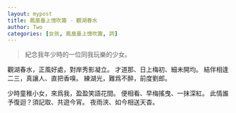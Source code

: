 ```yaml
---
layout: mypost
title: 鳳凰臺上憶吹簫 - 觀湖春水
author: Two 
categories: [女孩, 鳳凰臺上憶吹簫, 詞]
---
```


> 紀念我年少時的一位同我玩樂的少女。

觀湖春水，正風好處，對岸秀影凝立。
才道那、日上梅初、細未開均。
結伴相逢二三，真讓人、直把香嗅。
練湖光，難爲不醉，前度劉郎。

少時童稚小女，來爲我，盈盈笑語花間。
便相看、早梅搖曳、一抹深紅。
此情誰予復迴？須記取、共遊今宵。
夜雨浹、如今相送天杳。
